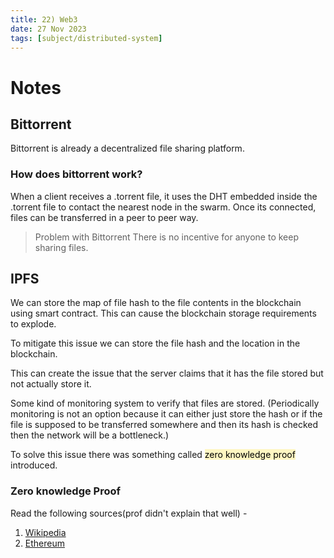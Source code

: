 ```yaml
---
title: 22) Web3
date: 27 Nov 2023
tags: [subject/distributed-system]
---
```

# Notes
## Bittorrent
Bittorrent is already a decentralized file sharing platform. 
### How does bittorrent work? 
When a client receives a .torrent file, it uses the DHT embedded inside the .torrent file to contact the nearest node in the swarm. Once its connected, files can be transferred  in a peer to peer way.

> Problem with Bittorrent
> There is no incentive for anyone to keep sharing files. 

## IPFS
We can store the map of file hash to the file contents in the blockchain using smart contract.
This can cause the blockchain storage requirements to explode. 

To mitigate this issue we can store the file hash and the location in the blockchain. 

This can create the issue that the server claims that it has the file stored but not actually store it.

Some kind of monitoring system to verify that files are stored. (Periodically monitoring is not an option because it can either just store the hash or if the file is supposed to be transferred somewhere and then its hash is checked then the network will be a bottleneck.)

To solve this issue there was something called <mark style="background: #FFF3A3A6;">zero knowledge proof</mark> introduced.
### Zero knowledge Proof
Read the following sources(prof didn't explain that well) -
1) [Wikipedia](https://en.wikipedia.org/wiki/Zero-knowledge_proof)
2) [Ethereum](https://ethereum.org/en/zero-knowledge-proofs/)